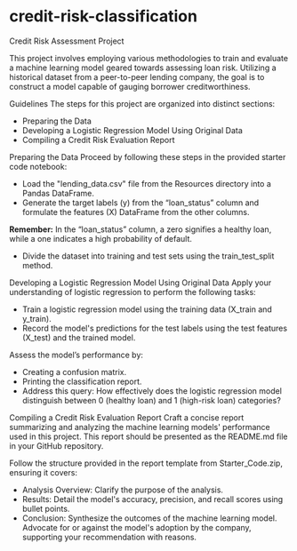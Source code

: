 # credit-risk-classification

Credit Risk Assessment Project

This project involves employing various methodologies to train and evaluate a machine learning model geared towards assessing loan risk. Utilizing a historical dataset from a peer-to-peer lending company, the goal is to construct a model capable of gauging borrower creditworthiness.

Guidelines
The steps for this project are organized into distinct sections:

- Preparing the Data
- Developing a Logistic Regression Model Using Original Data
- Compiling a Credit Risk Evaluation Report

Preparing the Data
Proceed by following these steps in the provided starter code notebook:

- Load the "lending_data.csv" file from the Resources directory into a Pandas DataFrame.
- Generate the target labels (y) from the “loan_status” column and formulate the features (X) DataFrame from the other columns.

**Remember:** In the “loan_status” column, a zero signifies a healthy loan, while a one indicates a high probability of default.

- Divide the dataset into training and test sets using the train_test_split method.

Developing a Logistic Regression Model Using Original Data
Apply your understanding of logistic regression to perform the following tasks:

- Train a logistic regression model using the training data (X_train and y_train).
- Record the model's predictions for the test labels using the test features (X_test) and the trained model.

Assess the model’s performance by:

- Creating a confusion matrix.
- Printing the classification report.
- Address this query: How effectively does the logistic regression model distinguish between 0 (healthy loan) and 1 (high-risk loan) categories?

Compiling a Credit Risk Evaluation Report
Craft a concise report summarizing and analyzing the machine learning models' performance used in this project. This report should be presented as the README.md file in your GitHub repository.

Follow the structure provided in the report template from Starter_Code.zip, ensuring it covers:

- Analysis Overview: Clarify the purpose of the analysis.
- Results: Detail the model's accuracy, precision, and recall scores using bullet points.
- Conclusion: Synthesize the outcomes of the machine learning model. Advocate for or against the model's adoption by the company, supporting your recommendation with reasons.